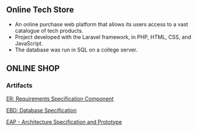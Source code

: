 ## Online Tech Store

* An online purchase web platform that allows its users access to a vast catalogue of tech products.  
* Project developed with the Laravel framework, in PHP, HTML, CSS, and JavaScript.  
* The database was run in SQL on a college server.  


## ONLINE SHOP 

### Artifacts
[ER: Requirements Specification Component](./Docs/ER/er.md)

[EBD: Database Specification](./Docs/EBD/ebd.md)

[EAP - Architecture Specification and Prototype](./Docs/EAP/eap.md)

